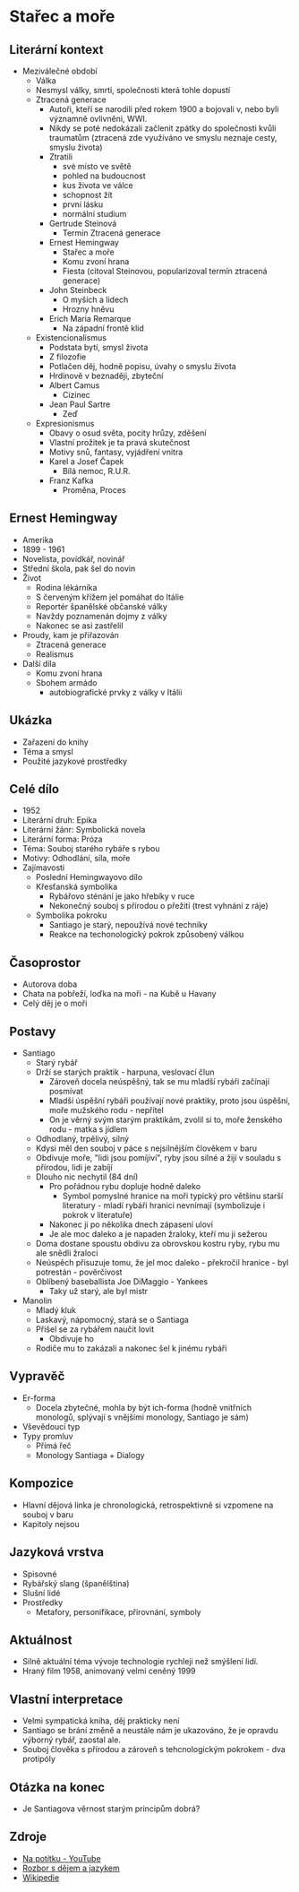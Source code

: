 # Stařec a moře

## Literární kontext
- Meziválečné období
    - Válka
    - Nesmysl války, smrti, společnosti která tohle dopustí
    - Ztracená generace
        - Autoři, kteří se narodili před rokem 1900 a bojovali v, nebo byli významně ovlivněni, WWI.
        - Nikdy se poté nedokázali začlenit zpátky do společnosti kvůli traumatům (ztracená zde využíváno ve smyslu neznaje cesty, smyslu života)
        - Ztratili 
            - své místo ve světě
            - pohled na budoucnost
            - kus života ve válce
            - schopnost žít
            - první lásku
            - normální studium
        - Gertrude Steinová
            - Termín Ztracená generace
        - Ernest Hemingway
            - Stařec a moře
            - Komu zvoní hrana
            - Fiesta (citoval Steinovou, popularizoval termín ztracená generace)
        - John Steinbeck
            - O myších a lidech
            - Hrozny hněvu
        - Erich Maria Remarque
            - Na západní frontě klid
    - Existencionalismus
        - Podstata bytí, smysl života
        - Z filozofie
        - Potlačen děj, hodně popisu, úvahy o smyslu života
        - Hrdinově v beznaději, zbyteční
        - Albert Camus
            - Cizinec
        - Jean Paul Sartre
            - Zeď
    - Expresionismus
        - Obavy o osud světa, pocity hrůzy, zděšení
        - Vlastní prožitek je ta pravá skutečnost
        - Motivy snů, fantasy, vyjádření vnitra
        - Karel a Josef Čapek
            - Bílá nemoc, R.U.R.
        - Franz Kafka
            - Proměna, Proces

## Ernest Hemingway
- Amerika
- 1899 - 1961
- Novelista, povídkář, novinář
- Střední škola, pak šel do novin
- Život
    - Rodina lékárníka
    - S červeným křížem jel pomáhat do Itálie
    - Reportér španělské občanské války
    - Navždy poznamenán dojmy z války
    - Nakonec se asi zastřelil
- Proudy, kam je přiřazován
    - Ztracená generace
    - Realismus
- Další díla
    - Komu zvoní hrana
    - Sbohem armádo
        - autobiografické prvky z války v Itálii

## Ukázka
- Zařazení do knihy
- Téma a smysl
- Použité jazykové prostředky

## Celé dílo
- 1952
- Literární druh: Epika
- Literární žánr: Symbolická novela
- Literární forma: Próza
- Téma: Souboj starého rybáře s rybou
- Motivy: Odhodlání, síla, moře
- Zajímavosti
    - Poslední Hemingwayovo dílo
    - Křesťanská symbolika 
        - Rybářovo sténání je jako hřebíky v ruce
        - Nekonečný souboj s přírodou o přežití (trest vyhnání z ráje)
    - Symbolika pokroku
        - Santiago je starý, nepoužívá nové techniky
        - Reakce na techonologický pokrok způsobený válkou

## Časoprostor
- Autorova doba
- Chata na pobřeží, loďka na moři - na Kubě u Havany
- Celý děj je o moři

## Postavy
- Santiago
    - Starý rybář
    - Drží se starých praktik - harpuna, veslovací člun
        - Zároveň docela neúspěšný, tak se mu mladší rybáři začínají posmívat
        - Mladší úspěšní rybáři používají nové praktiky, proto jsou úspěšní, moře mužského rodu - nepřítel
        - On je věrný svým starým praktikám, zvolil si to, moře ženského rodu - matka s jídlem
    - Odhodlaný, trpělivý, silný
    - Kdysi měl den souboj v páce s nejsilnějším člověkem v baru
    - Obdivuje moře, "lidi jsou pomíjiví", ryby jsou silné a žijí v souladu s přírodou, lidi je zabíjí
    - Dlouho nic nechytil (84 dní)
        - Pro pořádnou rybu dopluje hodně daleko
            - Symbol pomyslné hranice na moři typický pro většinu starší literatury - mladí rybáři hranici nevnímají (symbolizuje i pokrok v literatuře)
        - Nakonec ji po několika dnech zápasení uloví
        - Je ale moc daleko a je napaden žraloky, kteří mu ji sežerou
    - Doma dostane spoustu obdivu za obrovskou kostru ryby, rybu mu ale snědli žraloci
    - Neúspěch přisuzuje tomu, že jel moc daleko - překročil hranice - byl potrestán - pověrčivost
    - Oblíbený baseballista Joe DiMaggio - Yankees
        - Taky už starý, ale byl mistr
- Manolin
    - Mladý kluk
    - Laskavý, nápomocný, stará se o Santiaga
    - Přišel se za rybářem naučit lovit
        - Obdivuje ho
    - Rodiče mu to zakázali a nakonec šel k jinému rybáři

## Vypravěč
- Er-forma
    - Docela zbytečné, mohla by být ich-forma (hodně vnitřních monologů, splývají s vnějšími monology, Santiago je sám)
- Vševědoucí typ
- Typy promluv
    - Přímá řeč
    - Monology Santiaga + Dialogy

## Kompozice
- Hlavní dějová linka je chronologická, retrospektivně si vzpomene na souboj v baru
- Kapitoly nejsou

## Jazyková vrstva
- Spisovné
- Rybářský slang (španělština)
- Slušní lidé
- Prostředky
    - Metafory, personifikace, přirovnání, symboly

## Aktuálnost
- Silně aktuální téma vývoje technologie rychleji než smýšlení lidí.
- Hraný film 1958, animovaný velmi ceněný 1999

## Vlastní interpretace
- Velmi sympatická kniha, děj prakticky není
- Santiago se brání změně a neustále nám je ukazováno, že je opravdu výborný rybář, zaostal ale.
- Souboj člověka s přírodou a zároveň s tehcnologickým pokrokem - dva protipóly

## Otázka na konec
- Je Santiagova věrnost starým principům dobrá?

## Zdroje
- [Na potítku - YouTube](https://www.youtube.com/watch?v=JpijWUFMbO4)
- [Rozbor s dějem a jazykem](https://rozbor-dila.cz/starec-a-more-rozbor-dila-k-maturite-4/)
- [Wikipedie](https://cs.wikipedia.org/wiki/Sta%C5%99ec_a_mo%C5%99e)